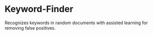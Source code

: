 # Keyword-Finder
Recognizes keywords in random documents with assisted learning for removing false positives.
